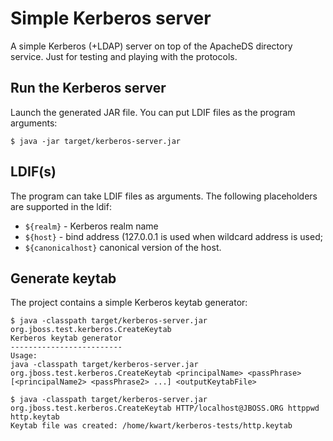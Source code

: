 # Simple Kerberos server

A simple Kerberos (+LDAP) server on top of the ApacheDS directory service. Just for testing and playing with the protocols.

## Run the Kerberos server

Launch the generated JAR file. You can put LDIF files as the program arguments:

	$ java -jar target/kerberos-server.jar

## LDIF(s)

The program can take LDIF files as arguments. The following placeholders are supported in the ldif:
* `${realm}` - Kerberos realm name
* `${host}` - bind address (127.0.0.1 is used when wildcard address is used;
* `${canonicalhost}` canonical version of the host.

## Generate keytab

The project contains a simple Kerberos keytab generator:

	$ java -classpath target/kerberos-server.jar org.jboss.test.kerberos.CreateKeytab
	Kerberos keytab generator
	-------------------------
	Usage:
	java -classpath target/kerberos-server.jar org.jboss.test.kerberos.CreateKeytab <principalName> <passPhrase> [<principalName2> <passPhrase2> ...] <outputKeytabFile>
	
	$ java -classpath target/kerberos-server.jar org.jboss.test.kerberos.CreateKeytab HTTP/localhost@JBOSS.ORG httppwd http.keytab
	Keytab file was created: /home/kwart/kerberos-tests/http.keytab

